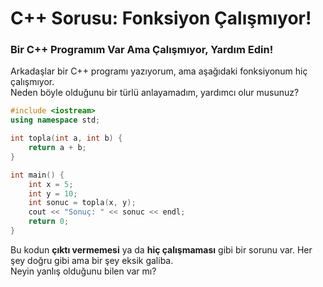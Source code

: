 # C++ Sorusu: Fonksiyon Çalışmıyor!

### Bir C++ Programım Var Ama Çalışmıyor, Yardım Edin!

Arkadaşlar bir C++ programı yazıyorum, ama aşağıdaki fonksiyonum hiç çalışmıyor.  
Neden böyle olduğunu bir türlü anlayamadım, yardımcı olur musunuz?

```cpp
#include <iostream>
using namespace std;

int topla(int a, int b) {
    return a + b;
}

int main() {
    int x = 5;
    int y = 10;
    int sonuc = topla(x, y);
    cout << "Sonuç: " << sonuc << endl;
    return 0;
}
```

Bu kodun **çıktı vermemesi** ya da **hiç çalışmaması** gibi bir sorunu var. Her şey doğru gibi ama bir şey eksik galiba.  
Neyin yanlış olduğunu bilen var mı?
